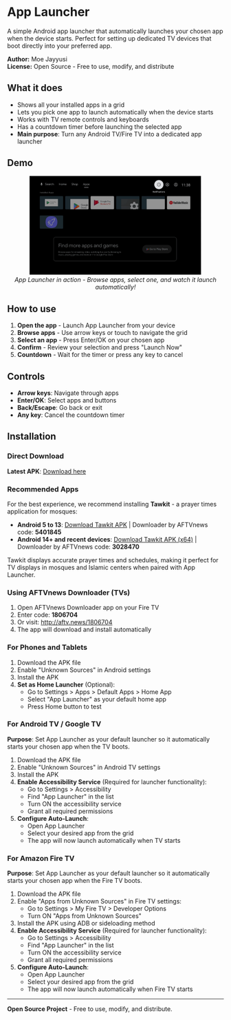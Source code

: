 # App Launcher

A simple Android app launcher that automatically launches your chosen app when the device starts. Perfect for setting up dedicated TV devices that boot directly into your preferred app.

**Author:** Moe Jayyusi  
**License:** Open Source - Free to use, modify, and distribute

## What it does

- Shows all your installed apps in a grid
- Lets you pick one app to launch automatically when the device starts
- Works with TV remote controls and keyboards
- Has a countdown timer before launching the selected app
- **Main purpose**: Turn any Android TV/Fire TV into a dedicated app launcher

## Demo

<div align="center">
  <img src="simple-demo.gif" alt="App Launcher Demo" width="400" />
  <br>
  <em>App Launcher in action - Browse apps, select one, and watch it launch automatically!</em>
</div>

## How to use

1. **Open the app** - Launch App Launcher from your device
2. **Browse apps** - Use arrow keys or touch to navigate the grid
3. **Select an app** - Press Enter/OK on your chosen app
4. **Confirm** - Review your selection and press "Launch Now"
5. **Countdown** - Wait for the timer or press any key to cancel

## Controls

- **Arrow keys**: Navigate through apps
- **Enter/OK**: Select apps and buttons
- **Back/Escape**: Go back or exit
- **Any key**: Cancel the countdown timer

## Installation

### Direct Download
**Latest APK**: [Download here](https://github.com/MJayyusi/applauncher/releases/latest/download/applauncher.apk)

### Recommended Apps
For the best experience, we recommend installing **Tawkit** - a prayer times application for mosques:

- **Android 5 to 13**: [Download Tawkit APK](https://offline.tawkit.net/admin/tawkit-9.61-android.apk) | Downloader by AFTVnews code: **5401845**
- **Android 14+ and recent devices**: [Download Tawkit APK (x64)](https://offline.tawkit.net/admin/tawkit-9.61-android-x64.apk) | Downloader by AFTVnews code: **3028470**

Tawkit displays accurate prayer times and schedules, making it perfect for TV displays in mosques and Islamic centers when paired with App Launcher.

### Using AFTVnews Downloader (TVs)
1. Open AFTVnews Downloader app on your Fire TV
2. Enter code: **1806704**
3. Or visit: http://aftv.news/1806704
4. The app will download and install automatically

### For Phones and Tablets

1. Download the APK file
2. Enable "Unknown Sources" in Android settings
3. Install the APK
4. **Set as Home Launcher** (Optional):
   - Go to Settings > Apps > Default Apps > Home App
   - Select "App Launcher" as your default home app
   - Press Home button to test

### For Android TV / Google TV

**Purpose**: Set App Launcher as your default launcher so it automatically starts your chosen app when the TV boots.

1. Download the APK file
2. Enable "Unknown Sources" in Android TV settings
3. Install the APK
4. **Enable Accessibility Service** (Required for launcher functionality):
   - Go to Settings > Accessibility
   - Find "App Launcher" in the list
   - Turn ON the accessibility service
   - Grant all required permissions
5. **Configure Auto-Launch**:
   - Open App Launcher
   - Select your desired app from the grid
   - The app will now launch automatically when TV starts

### For Amazon Fire TV

**Purpose**: Set App Launcher as your default launcher so it automatically starts your chosen app when the Fire TV boots.

1. Download the APK file
2. Enable "Apps from Unknown Sources" in Fire TV settings:
   - Go to Settings > My Fire TV > Developer Options
   - Turn ON "Apps from Unknown Sources"
3. Install the APK using ADB or sideloading method
4. **Enable Accessibility Service** (Required for launcher functionality):
   - Go to Settings > Accessibility
   - Find "App Launcher" in the list
   - Turn ON the accessibility service
   - Grant all required permissions
5. **Configure Auto-Launch**:
   - Open App Launcher
   - Select your desired app from the grid
   - The app will now launch automatically when Fire TV starts

---

**Open Source Project** - Free to use, modify, and distribute.